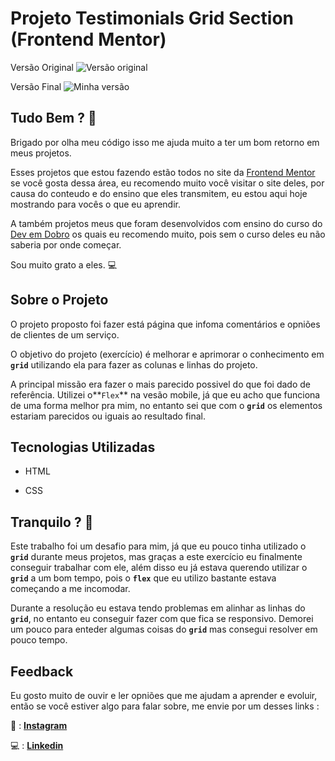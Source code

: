 # Projeto Testimonials Grid Section (Frontend Mentor)

Versão Original
![Versão original](./preview.jpg)

Versão Final
![Minha versão](./solucao.jpg)

## Tudo Bem ? 👋

Brigado por olha meu código isso me ajuda muito a ter um bom retorno em meus projetos.

Esses projetos que estou fazendo estão todos no site da [Frontend Mentor](https://www.frontendmentor.io) se você gosta dessa área, eu recomendo muito você visitar o site deles, por causa do conteudo e do ensino que eles transmitem, eu estou aqui hoje mostrando para vocês o que eu aprendir.

A também projetos meus que foram desenvolvidos com ensino do curso do [Dev em Dobro](https://www.instagram.com/devemdobro/) os quais eu recomendo muito, pois sem o curso deles eu não saberia por onde começar.

Sou muito grato a eles. 💻

## Sobre o Projeto

O projeto proposto foi fazer está página que infoma comentários e opniões de clientes de um serviço.

O objetivo do projeto (exercício) é melhorar e aprimorar o conhecimento em **`grid`** utilizando ela para fazer as colunas e linhas do projeto.

A principal missão era fazer o mais parecido possivel do que foi dado de referência.
Utilizei o**`Flex`** na vesão mobile, já que eu acho que funciona de uma forma melhor pra mim, no entanto sei que com o **`grid`** os elementos estariam parecidos ou iguais ao resultado final.

## Tecnologias Utilizadas

- HTML

- CSS

## Tranquilo ? 🤯

Este trabalho foi um desafio para mim, já que eu pouco tinha utilizado o **`grid`** durante meus projetos, mas graças a este exercício eu finalmente conseguir trabalhar com ele, além disso eu já estava querendo utilizar o **`grid`** a um bom tempo, pois o **`flex`** que eu utilizo bastante estava começando a me incomodar.

Durante a resolução eu estava tendo problemas em alinhar as linhas do **`grid`**, no entanto eu conseguir fazer com que fica se responsivo.
Demorei um pouco para enteder algumas coisas do **`grid`** mas consegui resolver em pouco tempo.

## Feedback 
Eu gosto muito de ouvir e ler opniões que me ajudam a aprender e evoluir, então se você estiver algo para falar sobre, me envie por um desses links :

📱 : [**Instagram**](https://www.instagram.com/arthurcastro_99/)

💻 : [**Linkedin**](https://www.linkedin.com/in/arthur-castro-b70a02223/)
